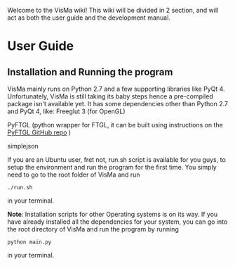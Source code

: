 Welcome to the VisMa wiki! This wiki will be divided in 2 section, and will act as both the user guide and the development manual.

# User Guide

## Installation and Running the program

VisMa mainly runs on Python 2.7 and a few supporting libraries like PyQt 4. 
Unfortunately, VisMa is still taking its baby steps hence a pre-compiled package isn't available yet. 
It has some dependencies other than Python 2.7 and PyQt 4, like:
Freeglut 3 (for OpenGL)

PyFTGL (python wrapper for FTGL, it can be built using instructions on the [PyFTGL GitHub repo](https://github.com/umlaeute/pyftgl) )

simplejson

If you are an Ubuntu user, fret not, run.sh script is available for you guys, to setup the environment and run the program for the first time. You simply need to go to the root folder of VisMa and run

`./run.sh`

in your terminal.

**Note**: Installation scripts for other Operating systems is on its way.
If you have already installed all the dependencies for your system, you can go into the root directory of VisMa and run the program by running 

`python main.py`

in your terminal.

